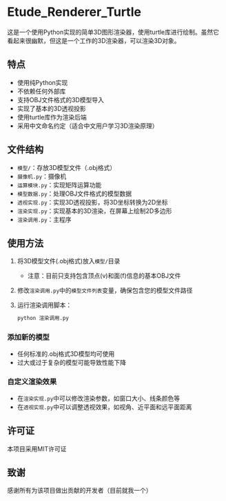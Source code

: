 
# Etude_Renderer_Turtle

这是一个使用Python实现的简单3D图形渲染器，使用turtle库进行绘制。虽然它看起来很幽默，但这是一个工作的3D渲染器，可以渲染3D对象。

## 特点

- 使用纯Python实现
- 不依赖任何外部库
- 支持OBJ文件格式的3D模型导入
- 实现了基本的3D透视投影
- 使用turtle库作为渲染后端
- 采用中文命名约定（适合中文用户学习3D渲染原理）




## 文件结构

- `模型/`：存放3D模型文件（.obj格式）
- `摄像机.py`：摄像机
- `运算模块.py`：实现矩阵运算功能
- `模型数据.py`：处理OBJ文件格式的模型数据
- `透视实现.py`：实现3D透视投影，将3D坐标转换为2D坐标
- `渲染实现.py`：实现基本的3D渲染，在屏幕上绘制2D多边形
- `渲染调用.py`：主程序

## 使用方法

1. 将3D模型文件(.obj格式)放入`模型/`目录
   - 注意：目前只支持包含顶点(v)和面(f)信息的基本OBJ文件

2. 修改`渲染调用.py`中的`模型文件列表`变量，确保包含您的模型文件路径

3. 运行渲染调用脚本：
   ```bash
   python 渲染调用.py
   ```


### 添加新的模型
- 任何标准的.obj格式3D模型均可使用
- 过大或过于复杂的模型可能导致性能下降

### 自定义渲染效果
- 在`渲染实现.py`中可以修改渲染参数，如窗口大小、线条颜色等
- 在`透视实现.py`中可以调整透视效果，如视角、近平面和远平面距离

## 许可证

本项目采用MIT许可证

## 致谢

感谢所有为该项目做出贡献的开发者（目前就我一个）





